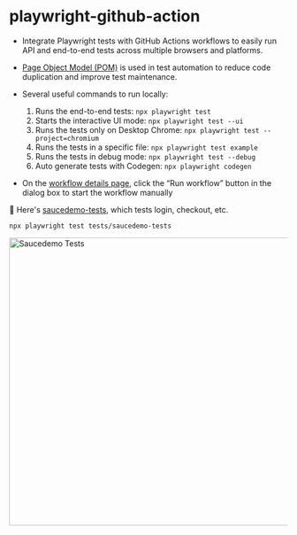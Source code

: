 # playwright-github-action
- Integrate Playwright tests with GitHub Actions workflows to easily run API and end-to-end tests across multiple browsers and platforms.
- [Page Object Model (POM)](https://playwright.dev/docs/pom) is used in test automation to reduce code duplication and improve test maintenance.
- Several useful commands to run locally:
  1) Runs the end-to-end tests: `npx playwright test`
  2) Starts the interactive UI mode: `npx playwright test --ui`
  3) Runs the tests only on Desktop Chrome: `npx playwright test --project=chromium`
  4) Runs the tests in a specific file: `npx playwright test example`
  5) Runs the tests in debug mode: `npx playwright test --debug`
  6) Auto generate tests with Codegen: `npx playwright codegen`
 
- On the [workflow details page](https://github.com/EmeraldCHEN/playwright-github-action/actions/workflows/playwright.yml?query=branch%3Amain+event%3Aworkflow_dispatch+actor%3AEmeraldCHEN), click the “Run workflow” button in the dialog box to start the workflow manually

📗 Here's <a href="https://github.com/EmeraldCHEN/playwright-github-action/blob/main/tests/saucedemo-tests" target="_blank">saucedemo-tests</a>, which tests login, checkout, etc.

```
npx playwright test tests/saucedemo-tests
```
<img src="https://seleniumbase.github.io/cdn/gif/fast_swag_2.gif" alt="Saucedemo Tests" title="Saucedemo Tests" width="520" />   
